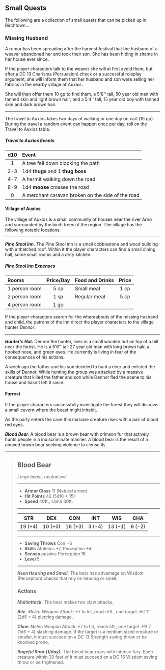 ## Small Quests
The following are a collection of small quests that can be picked up in Birchtown...

### Missing Husband
A rumor has been spreading after the harvest festival that the husband of a weaver abandoned her and took their son. She has been hiding in shame in her house ever since.

If the player characters talk to the weaver she will at first avoid them, but after a DC 13 Charisma (Persuasion) check or a successful roleplay argument, she will inform them that her husband and son were selling her fabrics in the nearby village of Auxios.

She will then offer them 10 gp to find them, a 5'8'' tall, 50 year old man with tanned skin and light brown hair; and a 5'4'' tall, 15 year old boy with tanned skin and dark brown hair.
___
The travel to Auxios takes two days of walking or one day on cart (15 gp). During the travel a random event can happen once per day, roll on the Travel to Auxios table.

##### Travel to Auxios Events
| d10 | Event                                             |
|:---:|:--------------------------------------------------|
|  1  | A tree fell down blocking the path                |
| 2-3 | 1d4 **thugs** and 1 **thug boss**                 |
| 4-7 | A hermit walking down the road                    |
| 8-9 | 1d4 **moose** crosses the road                    |
|  0  | A merchant caravan broken on the side of the road |



#### Village of Auxios
The village of Auxios is a small community of houses near the river Arno and surrounded by the birch trees of the region. The village has the following notable locations.
___
***Pine Stool Inn.***
The Pine Stool inn is a small cobblestone and wood building with a thatched roof. Within it the player characters can find a small dining hall, some small rooms and a dirty kitchen.

##### Pine Stool Inn Expenses
| Rooms         | Price/Day | Food and Drinks | Price |
|:--------------|:---------:|:----------------|:-----:|
| 1 person room |    5 cp   | Small meal      |  1 cp |
| 2 person room |    1 sp   | Regular meal    |  5 cp |
| 4 person room |    1 gp   |                 |       |

If the player characters search for the whereabouts of the missing husband and child, the patrons of the inn direct the player characters to the village hunter *Dennor*.

___
***Hunter's Hut.***
Dennor the hunter, lives in a small wooden hut on top of a hill near the forest. He is a 5'6'' tall 27 year old man with long brown hair, a hooked nose, and green eyes. He currently is living in fear of the consequences of his actions.

A week ago the father and his son decided to hunt a deer and enlisted the skills of Dennor. While hunting the group was attacked by a massive creature that killed the father and son while Dennor fled the scene to his house and hasn't left it since.



#### Forrest
If the player characters successfully investigate the forest they will discover a small cavern where the beast might inhabit.

As the party enters the cave this massive creature rises with a pair of blood red eyes.

***Blood Bear.***
A blood bear is a brown bear with crimson fur that actively hunts people in a indiscriminate manner. A blood bear is the result of a abused brown bear seeking violence to clense its

___
> ## Blood Bear
>*Large beast, neutral evil*
> ___
> - **Armor Class** 11 (Natural armor)
> - **Hit Points** 42 (5d10 + 15)
> - **Speed** 40ft., climb 30ft.
>___
>|   STR   |   DEX   |   CON   |   INT   |   WIS   |   CHA   |
>|:-------:|:-------:|:-------:|:-------:|:-------:|:-------:|
>| 19 (+4) | 10 (+0) | 16 (+3) |  3 (-4) | 13 (+1) |  6 (-2) |
>___
> - **Saving Throws** Con +6
> - **Skills** Athletics +7, Perception +4
> - **Senses** passive Perception 16
> - **Level** 5
> ___
> ***Keen Hearing and Smell.*** The bear has advantage on Wisdom (Perception) checks that rely on hearing or smell.
>
> ### Actions
> ***Multiattack.*** The bear makes two claw attacks.
>
> ***Bite.*** *Melee Weapon Attack:* +7 to hit, reach 5ft., one target. *Hit* 11 (2d6 + 4) piercing damage. 
>
> ***Claw.*** *Melee Weapon Attack:* +7 to hit, reach 5ft., one target. *Hit* 7 (1d6 + 4) slashing damage. If the target is a medium sized creature or smaller, it must succeed on a DC 13 Strength saving throw or be knocked prone.
>
> ***Rageful Roar (1/day).*** The blood bear roars with intense fury. Each creature within 30 feet of it must succeed on a DC 15 Wisdom saving throw or be frightened.
>